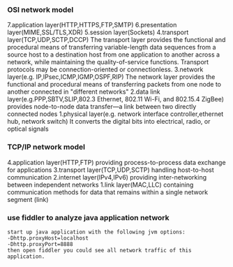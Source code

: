 ### OSI network model
7.application layer(HTTP,HTTPS,FTP,SMTP)
6.presentation layer(MIME,SSL/TLS,XDR)
5.session layer(Sockets)
4.transport layer(TCP,UDP,SCTP,DCCP)
    The transport layer provides the functional and procedural means of transferring variable-length data sequences
    from a source host to a destination host from one application to another across a network,
    while maintaining the quality-of-service functions. Transport protocols may be connection-oriented or connectionless.
3.network layer(e.g. IP,IPsec,ICMP,IGMP,OSPF,RIP)
    The network layer provides the functional and procedural means of transferring packets from one node to another connected in "different networks"
2.data link layer(e.g.PPP,SBTV,SLIP,802.3 Ethernet, 802.11 Wi-Fi, and 802.15.4 ZigBee)
    provides node-to-node data transfer—a link between two directly connected nodes
1.physical layer(e.g. network interface controller,ethernet hub, network switch)
    It converts the digital bits into electrical, radio, or optical signals


### TCP/IP network model
4.application layer(HTTP,FTP)
     providing process-to-process data exchange for applications
3.transport layer(TCP,UDP,SCTP)
     handling host-to-host communication
2.internet layer(IPv4,IPv6)
    providing inter-networking between independent networks
1.link layer(MAC,LLC)
    containing communication methods for data that remains within a single network segment (link)

### use fiddler to analyze java application network
```
start up java application with the following jvm options:
-Dhttp.proxyHost=localhost
-Dhttp.proxyPort=8888
then open fiddler you could see all network traffic of this application.
```
